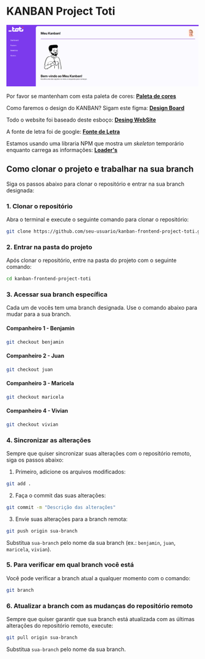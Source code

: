 # KANBAN Project Toti
![demoDesktop](/public/demoDesktop.png)

Por favor se mantenham com esta paleta de cores:
**[Paleta de cores](https://imagecolorpicker.com/color-code/7c3aed)**

Como faremos o design do KANBAN? Sigam este figma:
**[Design Board](https://www.figma.com/community/widget/1273992989430283111)**

Todo o website foi baseado deste esboço:
**[Desing WebSite](https://www.figma.com/community/file/1220368226816658013)**

A fonte de letra foi de google:
**[Fonte de Letra](https://fonts.google.com/specimen/Inter)**

Estamos usando uma libraria NPM que mostra um _skeleton_ temporário enquanto carrega as informações:
**[Loader's](https://www.npmjs.com/package/react-content-loader)**

## Como clonar o projeto e trabalhar na sua branch

Siga os passos abaixo para clonar o repositório e entrar na sua branch designada:

### 1. Clonar o repositório

Abra o terminal e execute o seguinte comando para clonar o repositório:

```bash
git clone https://github.com/seu-usuario/kanban-frontend-project-toti.git
```

### 2. Entrar na pasta do projeto
Após clonar o repositório, entre na pasta do projeto com o seguinte comando:
```bash
cd kanban-frontend-project-toti
```
### 3. Acessar sua branch específica
Cada um de vocês tem uma branch designada. Use o comando abaixo para mudar para a sua branch.

#### Companheiro 1 - Benjamin
```bash
git checkout benjamin
```
#### Companheiro 2 - Juan
```bash
git checkout juan
```
#### Companheiro 3 - Maricela
```bash
git checkout maricela
```
#### Companheiro 4 - Vivian
```bash
git checkout vivian
```
### 4. Sincronizar as alterações
Sempre que quiser sincronizar suas alterações com o repositório remoto, siga os passos abaixo:

1. Primeiro, adicione os arquivos modificados:
```bash
git add .
```
2. Faça o commit das suas alterações:
```bash
git commit -m "Descrição das alterações"
```
3. Envie suas alterações para a branch remota:
```bash
git push origin sua-branch
```
Substitua `sua-branch` pelo nome da sua branch (ex.: `benjamin`, `juan`, `maricela`, `vivian`).

### 5. Para verificar em qual branch você está
Você pode verificar a branch atual a qualquer momento com o comando:
```bash
git branch
```
### 6. Atualizar a branch com as mudanças do repositório remoto
Sempre que quiser garantir que sua branch está atualizada com as últimas alterações do repositório remoto, execute:
```bash
git pull origin sua-branch
```
Substitua `sua-branch` pelo nome da sua branch.

